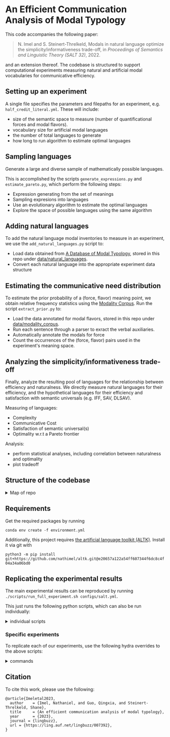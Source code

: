# An Efficient Communication Analysis of Modal Typology

This code accompanies the following paper:

> N. Imel and S. Steinert-Threlkeld, Modals in natural language optimize the simplicity/informativeness
trade-off, in _Proceedings of Semantics and Linguistic Theory (SALT 32)_, 2022.

and an extension thereof. The codebase is structured to support computational experiments measuring natural and artificial modal vocabularies for communicative efficiency.

## Setting up an experiment

A single file specifies the parameters and filepaths for an experiment, e.g. `half_credit_literal.yml`. These will include:

- size of the semantic space to measure (number of quantificational forces and modal flavors).
- vocabulary size for artificial modal languages
- the number of total languages to generate
- how long to run algorithm to estimate optimal languages

## Sampling languages

Generate a large and diverse sample of mathematically possible languages.

This is accomplished by the scripts `generate_expressions.py` and `estimate_pareto.py`, which perform the following steps:

- Expression generating from the set of meanings
- Sampling expresions into languages
- Use an evolutionary algorithm to estimate the optimal languages
- Explore the space of possible languages using the same algorithm

## Adding natural languages

To add the natural language modal inventories to measure in an experiment, we use the `add_natural_languages.py` script to:

- Load data obtained from [A Database of Modal Typology](https://github.com/CLMBRs/modal-typology), stored in this repo under [data/natural_languages](data/natural_languages/).
- Convert each natural language into the appropriate experiment data structure

## Estimating the communicative need distribution

To estimate the prior probability of a (force, flavor) meaning point, we obtain relative frequency statistics using the [Modality Corpus](https://github.com/OnlpLab/Modality-Corpus). Run the script `extract_prior.py` to:

- Load the data annotated for modal flavors, stored in this repo under [data/modality_corpus](data/modality_corpus/).
- Run each sentence through a parser to exract the verbal auxiliaries.
- Automatically annotate the modals for force
- Count the occurrences of the (force, flavor) pairs used in the experiment's meaning space.

## Analyzing the simplicity/informativeness trade-off

Finally, analyze the resulting pool of languages for the relationship between efficiency and naturalness. We directly measure natural languages for their efficiency, and the hypothetical languages for their efficiency and satisfaction with semantic universals (e.g. IFF, SAV, DLSAV).
  
Measuring of languages:

- Complexity
- Communicative Cost
- Satisfaction of semantic universal(s)
- Optimality w.r.t a Pareto frontier

Analysis:

- perform statistical analyses, including correlation between naturalness and optimality
- plot tradeoff

## Structure of the codebase

<details>
<summary>Map of repo</summary>
<br>

```bash
.
├── configs
│ # YAML files that define experimental parameters for
│ # modal languages, sample size, the type of naturalness to measure,
│ # file output paths, etc.
│   ├── half_credit_literal.yml
│   └── ...
├── data
│   └── natural_languages
│       ├── Gitksan
│       │   └── modals.csv
│       └── ...
├── outputs
│ # readable intermediate output and experimental results, e.g.
│   └── half_credit_literal
│       ├── analysis
│       │   │  # resulting dataframes and figures
│       │   ├── ...
│       │   ├── all_data.csv
│       │   └── plot.png
│       ├── expressions.yml
│       ├── languages
│       │   ├── # generated languages
│       │   ├── artificial.yml
│       │   └── natural.yml
│       └── system_output.txt # progress of the experiment printed to stdout,
├── scripts
│   └── run_full_experiment.sh # the main script to run
└── src
    │ # python scripts to construct the space of possible languages,
    │ # sample from this space,
    │ # and measure the communicative efficiency of the sample
    │ # by estimating a Pareto frontier using an evolutionary algorithm
    ├── ...
    ├── sample_languages.py
    └── modals
        │ # module that defines the meaning space for modals,
        │ # the modal language data structure,
        │ # measures of complexity and communicative cost,
        │ # and mutations that may apply during the evolutionary algorithm
        ├── ...
        └── modal_language.py
```
</details>

## Requirements  

Get the required packages by running

`conda env create -f environment.yml`

Additionally, this project requires [the artificial language toolkit (ALTK)](https://github.com/nathimel/altk). Install it via git with

`python3 -m pip install git+https://github.com/nathimel/altk.git@e20657a122a54ff607344f6dc8c4f04a34a06bd0`
  
## Replicating the experimental results

The main experimental results can be reproduced by running `./scripts/run_full_experiment.sh configs/salt.yml`.

This just runs the following python scripts, which can also be run individually:
<details>
<summary>individual scripts</summary>
<br>

`python3 src/create_folders.py path_to_config`

`python3 src/build_meaning_space.py path_to_config`

`python3 src/generate_expressions.py path_to_config`

`python3 src/sample_languages.py`

`python3 src/add_natural_languages.py`

`python3 src/extract_prior.py`

`python3 src/estimate_pareto.py`

`python3 src/measure_tradeoff.py`

`python3 src/analyze.py`
</details>

### Specific experiments
To replicate each of our experiments, use the following hydra overrides to the above scripts:

<details>
<summary>commands</summary>
<br>

- Prior=Uniform, Utility=Binary, Agents=Literal

  `./scripts/run.sh experiment.universe=cognition experiment.effcomm.inf.prior=1e-20 experiment.effcomm.inf.utility=indicator experiment.effcomm.inf.agent_type=literal`

- Prior=Uniform, Utility=Graded, Agents=Literal
  `./scripts/run.sh experiment.universe=cognition experiment.effcomm.inf.prior=1e-20 experiment.effcomm.inf.utility=half_credit experiment.effcomm.inf.agent_type=literal`

- Prior=Estimated, Utility=Graded, Agents=Literal

  `./scripts/run.sh experiment.universe=cognition experiment.effcomm.inf.prior=modality_corpus experiment.effcomm.inf.utility=half_credit experiment.effcomm.inf.agent_type=literal`

- Prior=Estimated, Utility=Binary, Agents=Literal
- 
  `./scripts/run.sh experiment.universe=cognition experiment.effcomm.inf.prior=modality_corpus experiment.effcomm.inf.utility=indicator experiment.effcomm.inf.agent_type=literal`

- Prior=Uniform, Utility=Binary, Agents=Pragmatic

  `./scripts/run.sh experiment.universe=cognition experiment.effcomm.inf.prior=1e-20 experiment.effcomm.inf.utility=indicator experiment.effcomm.inf.agent_type=pragmatic`

- Prior=Uniform, Utility=Graded, Agent=Pragmatic

  `./scripts/run.sh experiment.universe=cognition experiment.effcomm.inf.prior=1e-20 experiment.effcomm.inf.utility=half_credit experiment.effcomm.inf.agent_type=pragmatic`

- Prior=Estimated, Utility=Binary, Agents=Pragmatic

  `./scripts/run.sh experiment.universe=cognition experiment.effcomm.inf.prior=modality_corpus experiment.effcomm.inf.utility=indicator experiment.effcomm.inf.agent_type=pragmatic`

- Prior=Estimated, Utility=Graded, Agents=Pragmatic

  `./scripts/run.sh experiment.universe=cognition experiment.effcomm.inf.prior=modality_corpus experiment.effcomm.inf.utility=half_credit experiment.effcomm.inf.agent_type=pragmatic`
  
</details>

## Citation

To cite this work, please use the following:

```
@article{Imeletal2023,
  author    = {Imel, Nathaniel, and Guo, Qingxia, and Steinert-Threlkeld, Shane},
  title     = {An efficient communication analysis of modal typology},
  year      = {2023},
  journal = {lingbuzz},
  url = {https://ling.auf.net/lingbuzz/007392},
}
```

